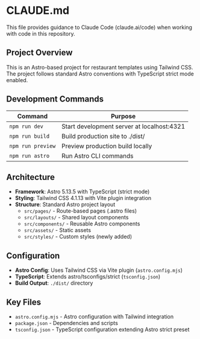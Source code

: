 # CLAUDE.md

This file provides guidance to Claude Code (claude.ai/code) when working with code in this repository.

## Project Overview

This is an Astro-based project for restaurant templates using Tailwind CSS. The project follows standard Astro conventions with TypeScript strict mode enabled.

## Development Commands

| Command | Purpose |
|---------|---------|
| `npm run dev` | Start development server at localhost:4321 |
| `npm run build` | Build production site to ./dist/ |
| `npm run preview` | Preview production build locally |
| `npm run astro` | Run Astro CLI commands |

## Architecture

- **Framework**: Astro 5.13.5 with TypeScript (strict mode)
- **Styling**: Tailwind CSS 4.1.13 with Vite plugin integration
- **Structure**: Standard Astro project layout
  - `src/pages/` - Route-based pages (.astro files)
  - `src/layouts/` - Shared layout components
  - `src/components/` - Reusable Astro components
  - `src/assets/` - Static assets
  - `src/styles/` - Custom styles (newly added)

## Configuration

- **Astro Config**: Uses Tailwind CSS via Vite plugin (`astro.config.mjs`)
- **TypeScript**: Extends astro/tsconfigs/strict (`tsconfig.json`)
- **Build Output**: `./dist/` directory

## Key Files

- `astro.config.mjs` - Astro configuration with Tailwind integration
- `package.json` - Dependencies and scripts
- `tsconfig.json` - TypeScript configuration extending Astro strict preset